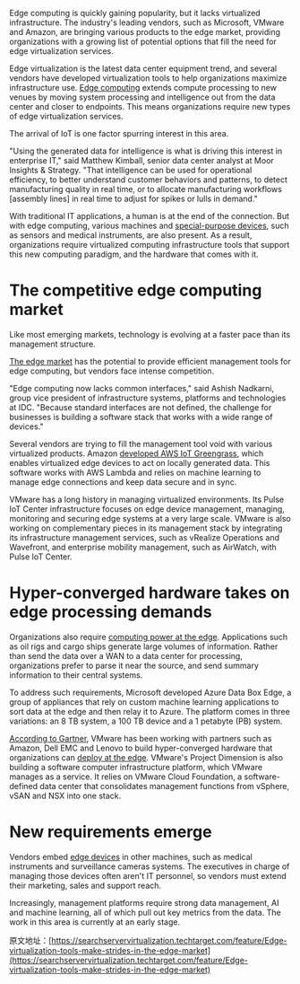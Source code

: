 Edge computing is quickly gaining popularity, but it lacks virtualized infrastructure. The industry's leading vendors, such as Microsoft, VMware and Amazon, are bringing various products to the edge market, providing organizations with a growing list of potential options that fill the need for edge virtualization services.

Edge virtualization is the latest data center equipment trend, and several vendors have developed virtualization tools to help organizations maximize infrastructure use. [Edge computing](https://searchdatacenter.techtarget.com/definition/edge-computing?_ga=2.103463424.1451629739.1591057667-1905239101.1591057667) extends compute processing to new venues by moving system processing and intelligence out from the data center and closer to endpoints. This means organizations require new types of edge virtualization services.

The arrival of IoT is one factor spurring interest in this area.

"Using the generated data for intelligence is what is driving this interest in enterprise IT," said Matthew Kimball, senior data center analyst at Moor Insights & Strategy. "That intelligence can be used for operational efficiency, to better understand customer behaviors and patterns, to detect manufacturing quality in real time, or to allocate manufacturing workflows [assembly lines] in real time to adjust for spikes or lulls in demand."

With traditional IT applications, a human is at the end of the connection. But with edge computing, various machines and [special-purpose devices](https://searchvmware.techtarget.com/answer/Implement-edge-virtualization-to-ease-device-management?_ga=2.158891578.1451629739.1591057667-1905239101.1591057667), such as sensors and medical instruments, are also present. As a result, organizations require virtualized computing infrastructure tools that support this new computing paradigm, and the hardware that comes with it.

# The competitive edge computing market

Like most emerging markets, technology is evolving at a faster pace than its management structure.

[The edge market](https://searchitchannel.techtarget.com/feature/Edge-computing-market-Far-reaching-opportunities-for-channel-partners?_ga=2.199456046.1451629739.1591057667-1905239101.1591057667) has the potential to provide efficient management tools for edge computing, but vendors face intense competition.

"Edge computing now lacks common interfaces," said Ashish Nadkarni, group vice president of infrastructure systems, platforms and technologies at IDC. "Because standard interfaces are not defined, the challenge for businesses is building a software stack that works with a wide range of devices."

Several vendors are trying to fill the management tool void with various virtualized products. Amazon [developed AWS IoT Greengrass](https://internetofthingsagenda.techtarget.com/feature/With-AWS-Greengrass-IoT-apps-become-seamless-edge-to-cloud?_ga=2.191468842.1451629739.1591057667-1905239101.1591057667), which enables virtualized edge devices to act on locally generated data. This software works with AWS Lambda and relies on machine learning to manage edge connections and keep data secure and in sync.

VMware has a long history in managing virtualized environments. Its Pulse IoT Center infrastructure focuses on edge device management, managing, monitoring and securing edge systems at a very large scale. VMware is also working on complementary pieces in its management stack by integrating its infrastructure management services, such as vRealize Operations and Wavefront, and enterprise mobility management, such as AirWatch, with Pulse IoT Center.

# Hyper-converged hardware takes on edge processing demands

Organizations also require [computing power at the edge](https://searchconvergedinfrastructure.techtarget.com/infographic/Illustrated-guide-to-hyper-converged-edge-computing?_ga=2.129536908.1451629739.1591057667-1905239101.1591057667). Applications such as oil rigs and cargo ships generate large volumes of information. Rather than send the data over a WAN to a data center for processing, organizations prefer to parse it near the source, and send summary information to their central systems.

To address such requirements, Microsoft developed Azure Data Box Edge, a group of appliances that rely on custom machine learning applications to sort data at the edge and then relay it to Azure. The platform comes in three variations: an 8 TB system, a 100 TB device and a 1 petabyte (PB) system.

[According to Gartner](https://www.gartner.com/en/documents/3909113/vendor-rating-vmware), VMware has been working with partners such as Amazon, Dell EMC and Lenovo to build hyper-converged hardware that organizations can [deploy at the edge](https://searchconvergedinfrastructure.techtarget.com/feature/Why-hyper-converged-edge-computing-is-coming-into-vogue?_ga=2.191544874.1451629739.1591057667-1905239101.1591057667). VMware's Project Dimension is also building a software computer infrastructure platform, which VMware manages as a service. It relies on VMware Cloud Foundation, a software-defined data center that consolidates management functions from vSphere, vSAN and NSX into one stack.

# New requirements emerge

Vendors embed [edge devices](https://searchcloudcomputing.techtarget.com/blog/The-Troposphere/Edge-devices-compute-demands-complicate-cloud-IoT-choices?_ga=2.196237228.1451629739.1591057667-1905239101.1591057667) in other machines, such as medical instruments and surveillance cameras systems. The executives in charge of managing those devices often aren't IT personnel, so vendors must extend their marketing, sales and support reach.

Increasingly, management platforms require strong data management, AI and machine learning, all of which pull out key metrics from the data. The work in this area is currently at an early stage.

原文地址：[https://searchservervirtualization.techtarget.com/feature/Edge-virtualization-tools-make-strides-in-the-edge-market](https://searchservervirtualization.techtarget.com/feature/Edge-virtualization-tools-make-strides-in-the-edge-market)